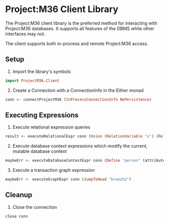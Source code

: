 # Project:M36 Client Library

The Project:M36 client library is the preferred method for interacting with Project:M36 databases. It supports all features of the DBMS while other interfaces may not.

The client supports both in-process and remote Project:M36 access.

## Setup

1. Import the library's symbols
```haskell
import ProjectM36.Client
```
2. Create a Connection with a ConnectionInfo in the Either monad
```haskell
conn <- connectProjectM36 (InProcessConnectionInfo NoPersistence)
```

## Executing Expressions

1. Execute relational expression queries
```haskell
result <- executeRelationalExpr conn (Union (RelationVariable "x") (RelationVariable "y"))
```
2. Execute database context expressions which modify the current, mutable database context
```haskell
maybeErr <- executeDatabaseContextExpr conn (Define "person" (attributesFromList [Attribute "name" StringAtomType, Attribute "age" IntAtomType, Attribute "id" StringAtomType]))
```
3. Execute a transaction graph expression
```haskell
maybeErr <- executeGraphExpr conn (JumpToHead "branch2")
```

## Cleanup

1. Close the connection
```haskell
close conn
